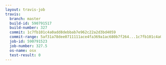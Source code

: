 ```yaml
---
layout: travis-job
travis:
  branch: master
  build-id: 590791517
  build-number: 327
  commit: 1c7fb101c4a0add8debbab7e962c22a2d3bd4059
  commit-range: 5af31a78dee0711111ace4fa369a1ac680b7f264...1c7fb101c4a0add8debbab7e962c22a2d3bd4059
  job-id: 590791523
  job-number: 327.5
  os-name: osx
  test-result: 0
---
```

